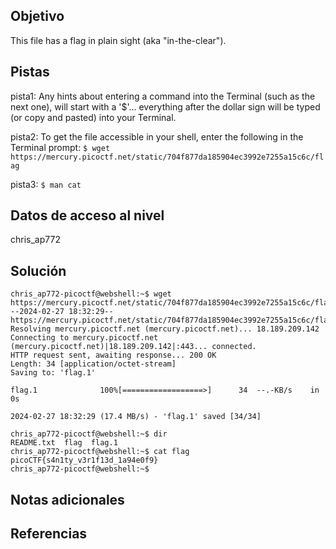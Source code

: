 ## Objetivo

This file has a flag in plain sight (aka "in-the-clear").
## Pistas
pista1: Any hints about entering a command into the Terminal (such as the next one), will start with a '$'... everything after the dollar sign will be typed (or copy and pasted) into your Terminal.

pista2: To get the file accessible in your shell, enter the following in the Terminal prompt: `$ wget https://mercury.picoctf.net/static/704f877da185904ec3992e7255a15c6c/flag`

pista3: `$ man cat`

## Datos de acceso al nivel
chris_ap772

## Solución

```
chris_ap772-picoctf@webshell:~$ wget https://mercury.picoctf.net/static/704f877da185904ec3992e7255a15c6c/flag
--2024-02-27 18:32:29--  https://mercury.picoctf.net/static/704f877da185904ec3992e7255a15c6c/flag
Resolving mercury.picoctf.net (mercury.picoctf.net)... 18.189.209.142
Connecting to mercury.picoctf.net (mercury.picoctf.net)|18.189.209.142|:443... connected.
HTTP request sent, awaiting response... 200 OK
Length: 34 [application/octet-stream]
Saving to: 'flag.1'

flag.1              100%[==================>]      34  --.-KB/s    in 0s      

2024-02-27 18:32:29 (17.4 MB/s) - 'flag.1' saved [34/34]

chris_ap772-picoctf@webshell:~$ dir   
README.txt  flag  flag.1
chris_ap772-picoctf@webshell:~$ cat flag
picoCTF{s4n1ty_v3r1f13d_1a94e0f9}
chris_ap772-picoctf@webshell:~$ 
```

## Notas adicionales

## Referencias